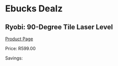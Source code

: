 
# Ebucks Dealz
## Ryobi: 90-Degree Tile Laser Level
[Product Page](https://www.ebucks.com/web/shop/productSelected.do?prodId=316302043&catId=370101825)

Price: R599.00

Savings: 


	
